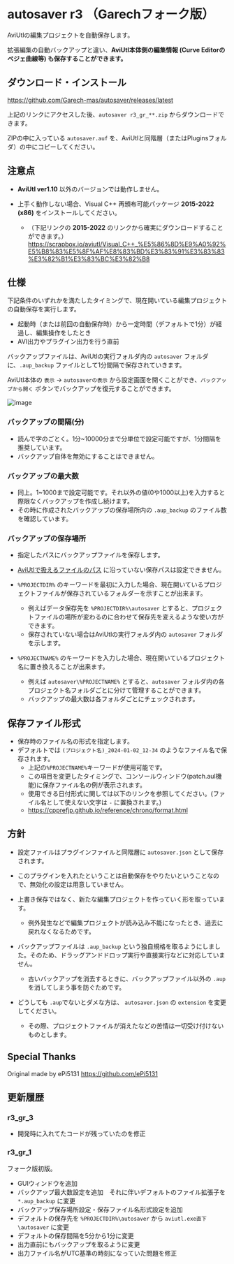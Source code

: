 # autosaver r3 （Garechフォーク版）
AviUtlの編集プロジェクトを自動保存します。

拡張編集の自動バックアップと違い、**AviUtl本体側の編集情報 (Curve Editorのベジェ曲線等) も保存することができます。**

## ダウンロード・インストール
https://github.com/Garech-mas/autosaver/releases/latest

上記のリンクにアクセスした後、`autosaver r3_gr_**.zip` からダウンロードできます。

ZIPの中に入っている `autosaver.auf` を、AviUtlと同階層（またはPluginsフォルダ）の中にコピーしてください。

## 注意点
- **AviUtl ver1.10** 以外のバージョンでは動作しません。

- 上手く動作しない場合、Visual C++ 再頒布可能パッケージ **2015-2022 (x86)** をインストールしてください。

  - （下記リンクの **2015-2022** のリンクから確実にダウンロードすることができます。）https://scrapbox.io/aviutl/Visual_C++_%E5%86%8D%E9%A0%92%E5%B8%83%E5%8F%AF%E8%83%BD%E3%83%91%E3%83%83%E3%82%B1%E3%83%BC%E3%82%B8

## 仕様
下記条件のいずれかを満たしたタイミングで、現在開いている編集プロジェクトの自動保存を実行します。

- 起動時（または前回の自動保存時）から一定時間（デフォルトで1分）が経過し、編集操作をしたとき
- AVI出力やプラグイン出力を行う直前

バックアップファイルは、AviUtlの実行フォルダ内の `autosaver` フォルダに、`.aup_backup` ファイルとして1分間隔で保存されていきます。

AviUtl本体の `表示` -> `autosaverの表示` から設定画面を開くことができ、`バックアップから開く` ボタンでバックアップを復元することができます。


![image](https://github.com/user-attachments/assets/a4107804-9521-4c6f-acdc-975d2e988f44)


### バックアップの間隔(分)
- 読んで字のごとく。1分~10000分まで分単位で設定可能ですが、1分間隔を推奨しています。
- バックアップ自体を無効にすることはできません。

### バックアップの最大数
- 同上。1~1000まで設定可能です。それ以外の値(0や1000以上)を入力すると際限なくバックアップを作成し続けます。
- その時に作成されたバックアップの保存場所内の `.aup_backup` のファイル数を確認しています。

### バックアップの保存場所
- 指定したパスにバックアップファイルを保存します。
- [AviUtlで扱えるファイルのパス](https://scrapbox.io/aviutl/AviUtl%E3%81%A7%E6%89%B1%E3%81%88%E3%82%8B%E3%83%95%E3%82%A1%E3%82%A4%E3%83%AB%E3%81%AE%E3%83%91%E3%82%B9) に沿っていない保存パスは設定できません。

- `%PROJECTDIR%` のキーワードを最初に入力した場合、現在開いているプロジェクトファイルが保存されているフォルダーを示すことが出来ます。
  - 例えばデータ保存先を `%PROJECTDIR%\autosaver` とすると、プロジェクトファイルの場所が変わるのに合わせて保存先を変えるような使い方ができます。
  - 保存されていない場合はAviUtlの実行フォルダ内の `autosaver` フォルダを示します。
  
- `%PROJECTNAME%` のキーワードを入力した場合、現在開いているプロジェクト名に置き換えることが出来ます。
  - 例えば `autosaver\%PROJECTNAME%` とすると、`autosaver` フォルダ内の各プロジェクト名フォルダごとに分けて管理することができます。
  - バックアップの最大数は各フォルダごとにチェックされます。

## 保存ファイル形式
- 保存時のファイル名の形式を指定します。
- デフォルトでは `(プロジェクト名)_2024-01-02_12-34` のようなファイル名で保存されます。
  - 上記の`%PROJECTNAME%`キーワードが使用可能です。
  - この項目を変更したタイミングで、コンソールウィンドウ(patch.aul機能)に保存ファイル名の例が表示されます。
  - 使用できる日付形式に関しては以下のリンクを参照してください。(ファイル名として使えない文字は `-` に置換されます。)
  - https://cpprefjp.github.io/reference/chrono/format.html

## 方針
- 設定ファイルはプラグインファイルと同階層に `autosaver.json` として保存されます。
  
- このプラグインを入れたということは自動保存をやりたいということなので、無効化の設定は用意していません。
  
- 上書き保存ではなく、新たな編集プロジェクトを作っていく形を取っています。
  
  - 例外発生などで編集プロジェクトが読み込み不能になったとき、過去に戻れなくなるためです。
    
- バックアップファイルは `.aup_backup` という独自規格を取るようにしました。そのため、ドラッグアンドドロップ実行や直接実行などに対応していません。
  
  - 古いバックアップを消去するときに、バックアップファイル以外の `.aup` を消してしまう事を防ぐためです。
 
- どうしても `.aup`でないとダメな方は、 `autosaver.json` の `extension` を変更してください。
    
  - その際、プロジェクトファイルが消えたなどの苦情は一切受け付けないものとします。

## Special Thanks
Original made by ePi5131 https://github.com/ePi5131


## 更新履歴
### r3_gr_3
- 開発時に入れてたコードが残っていたのを修正
### r3_gr_1
フォーク版初版。
- GUIウィンドウを追加
- バックアップ最大数設定を追加　それに伴いデフォルトのファイル拡張子を `*.aup_backup` に変更
- バックアップ保存場所設定・保存ファイル名形式設定を追加
- デフォルトの保存先を `%PROJECTDIR%\autosaver` から `aviutl.exe直下\autosaver` に変更
- デフォルトの保存間隔を5分から1分に変更
- 出力直前にもバックアップを取るように変更
- 出力ファイル名がUTC基準の時刻になっていた問題を修正

